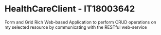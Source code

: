 # HealthCareClient - IT18003642

Form and Grid Rich Web-based Application to perform CRUD operations on my selected resource by communicating with the RESTful web-service

